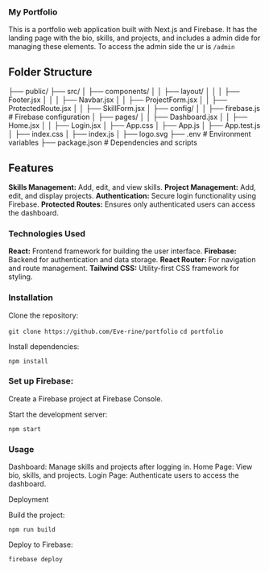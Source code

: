 ### My Portfolio
This is a portfolio web application built with Next.js and Firebase. It has the landing page with the bio, skills, and projects, and includes a admin dide for managing these elements. 
To access the admin side the ur is `/admin`

## Folder Structure

├── public/
├── src/
│   ├── components/
│   │   ├── layout/
│   │   │   ├── Footer.jsx
│   │   │   ├── Navbar.jsx
│   │   ├── ProjectForm.jsx
│   │   ├── ProtectedRoute.jsx
│   │   ├── SkillForm.jsx
│   ├── config/
│   │   ├── firebase.js    # Firebase configuration
│   ├── pages/
│   │   ├── Dashboard.jsx
│   │   ├── Home.jsx
│   │   ├── Login.jsx
│   ├── App.css
│   ├── App.js
│   ├── App.test.js
│   ├── index.css
│   ├── index.js
│   ├── logo.svg
├── .env             # Environment variables
├── package.json     # Dependencies and scripts

## Features

**Skills Management:** Add, edit, and view skills.
**Project Management:** Add, edit, and display projects.
**Authentication:** Secure login functionality using Firebase.
**Protected Routes:** Ensures only authenticated users can access the dashboard.

### Technologies Used

**React:** Frontend framework for building the user interface.
**Firebase:** Backend for authentication and data storage.
**React Router:** For navigation and route management.
**Tailwind CSS:** Utility-first CSS framework for styling.

### Installation

Clone the repository:

`git clone https://github.com/Eve-rine/portfolio`
`cd portfolio`

Install dependencies:

`npm install`

### Set up Firebase:

Create a Firebase project at Firebase Console.

Start the development server:

`npm start`
### Usage

Dashboard: Manage skills and projects after logging in.
Home Page: View bio, skills, and projects.
Login Page: Authenticate users to access the dashboard.

Deployment

Build the project:

`npm run build`

Deploy to Firebase:

`firebase deploy`
